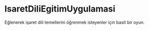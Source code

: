# IsaretDiliEgitimUygulamasi

Eğlenerek işaret dili temellerini öğrenmek isteyenler için basit bir oyun.
